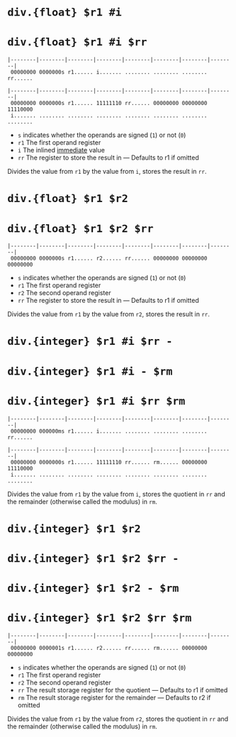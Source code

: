 # `div.{float} $r1 #i`

# `div.{float} $r1 #i $rr`

    |--------|--------|--------|--------|--------|--------|--------|--------|
     00000000 0000000s r1...... i....... ........ ........ ........ rr......

    |--------|--------|--------|--------|--------|--------|--------|--------|
     00000000 0000000s r1...... 11111110 rr...... 00000000 00000000 11110000
     i....... ........ ........ ........ ........ ........ ........ ........

-   `s` indicates whether the operands are signed (`1`) or not (`0`)
-   `r1` The first operand register
-   `i` The inlined [immediate](../datatypes.md#immediates) value
-   `rr` The register to store the result in &mdash; Defaults to r1 if omitted

Divides the value from `r1` by the value from `i`, stores the result in `rr`.

# `div.{float} $r1 $r2`

# `div.{float} $r1 $r2 $rr`

    |--------|--------|--------|--------|--------|--------|--------|--------|
     00000000 0000000s r1...... r2...... rr...... 00000000 00000000 00000000

-   `s` indicates whether the operands are signed (`1`) or not (`0`)
-   `r1` The first operand register
-   `r2` The second operand register
-   `rr` The register to store the result in &mdash; Defaults to r1 if omitted

Divides the value from `r1` by the value from `r2`, stores the result in `rr`.

# `div.{integer} $r1 #i $rr -`

# `div.{integer} $r1 #i - $rm`

# `div.{integer} $r1 #i $rr $rm`

    |--------|--------|--------|--------|--------|--------|--------|--------|
     00000000 000000ms r1...... i....... ........ ........ ........ rr......

    |--------|--------|--------|--------|--------|--------|--------|--------|
     00000000 0000000s r1...... 11111110 rr...... rm...... 00000000 11110000
     i....... ........ ........ ........ ........ ........ ........ ........

Divides the value from `r1` by the value from `i`, stores the quotient in `rr` and the
remainder (otherwise called the modulus) in `rm`.

# `div.{integer} $r1 $r2`

# `div.{integer} $r1 $r2 $rr -`

# `div.{integer} $r1 $r2 - $rm`

# `div.{integer} $r1 $r2 $rr $rm`

    |--------|--------|--------|--------|--------|--------|--------|--------|
     00000000 0000001s r1...... r2...... rr...... rm...... 00000000 00000000

-   `s` indicates whether the operands are signed (`1`) or not (`0`)
-   `r1` The first operand register
-   `r2` The second operand register
-   `rr` The result storage register for the quotient &mdash; Defaults to r1 if omitted
-   `rm` The result storage register for the remainder &mdash; Defaults to r2 if omitted

Divides the value from `r1` by the value from `r2`, stores the quotient in `rr` and the
remainder (otherwise called the modulus) in `rm`.
